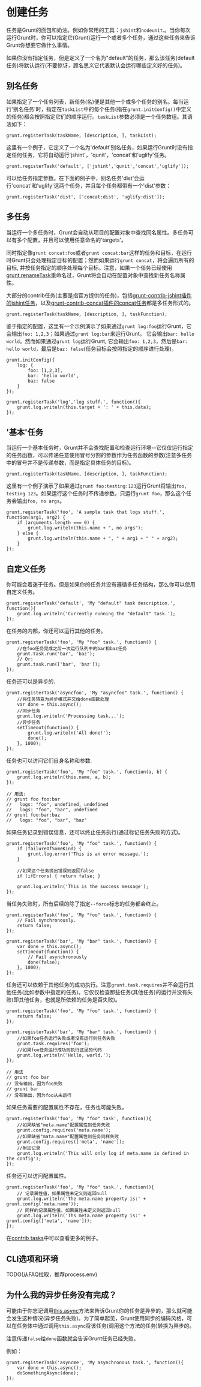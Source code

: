 # 创建任务

任务是Grunt的面包和奶油。例如你常用的工具：`jshint`和`nodeunit`.。当你每次运行Grunt时，你可以指定它(Grunt)运行一个或者多个任务，通过这些任务来告诉Grunt你想要它做什么事情。

如果你没有指定任务，但是定义了一个名为"default"的任务，那么该任务(default任务)将默认运行(不要惊讶，顾名思义它代表默认会运行哪些定义好的任务)。

## 别名任务

如果指定了一个任务列表，新任务(名)便是其他一个或多个任务的别名。每当运行'别名任务'时，指定在`taskList`中的每个任务(指在`grunt.initConfig()`中定义的任务)都会按照指定它们的顺序运行。`taskList`参数必须是一个任务数组。其语法如下：

    grunt.registerTask(taskName, [description, ], taskList);
    
这里有一个例子，它定义了一个名为'default'别名任务，如果运行Grunt时没有指定任何任务，它将自动运行'jshint'，'qunit'，'concat'和'uglify'任务。

    grunt.registerTask('default', ['jshint','qunit','concat','uglify']);
    
可以给任务指定参数。在下面的例子中，别名任务'dist'会运行'concat'和'uglify'这两个任务，并且每个任务都带有一个'dist'参数：

    grunt.registerTask('dist', ['concat:dist', 'uglify:dist']);
    
## 多任务

当运行一个多任务时，Grunt会自动从项目的配置对象中查找同名属性。多任务可以有多个配置，并且可以使用任意命名的'targets'。

同时指定像`grunt concat:foo`或者`grunt concat:bar`这样的任务和目标，在运行时Grunt只会处理指定目标的配置；然而如果运行`grunt concat`，将会遍历所有的目标, 并按任务指定的顺序处理每个目标。注意，如果一个任务已经使用[grunt.renameTask](https://github.com/gruntjs/grunt/wiki/grunt#wiki-grunt-renameTask)重命名过，Grunt将会自动在配置对象中查找新任务名称属性。

大部分的contrib任务(主要是指官方提供的任务)，包括[grunt-contrib-jshint插件的jshint任务](https://github.com/gruntjs/grunt-contrib-jshint)，以及[grunt-contrib-concat插件的concat任务](https://github.com/gruntjs/grunt-contrib-concat)都是多任务形式的。

    grunt.registerTask(taskName, [description, ], taskFunction);
    
鉴于指定的配置，这里有一个示例演示了如果通过`grunt log:foo`运行Grunt，它会输出`foo: 1,2,3`；如果通过`grunt log:bar`来运行Grunt， 它会输出`bar: hello world`。然而如果通过`grunt log`运行Grunt, 它会输出`foo: 1,2,3`，然后是`bar: hello world`，最后是`baz: false`(任务目标会按照指定的顺序进行处理)。

    grunt.initConfig({
        log: {
            foo: [1,2,3],
            bar: 'hello world',
            baz: false
        }
    });
    
    grunt.registerTask('log','log stuff.', function(){
        grunt.log.writeln(this.target + ': ' + this.data);
    });
    
## '基本'任务

当运行一个基本任务时，Grunt并不会查找配置和检查运行环境--它仅仅运行指定的任务函数，可以传递任意使用冒号分割的参数作为任务函数的参数(注意多任务中的冒号并不是传递参数，而是指定具体任务的目标)。

    grunt.registerTask(taskName, [description, ], taskFunction);
    
这里有一个例子演示了如果通过`grunt foo:testing:123`运行Grunt将输出`foo, testing 123`。如果运行这个任务时不传递参数，只运行`grunt foo`，那么这个任务会输出`foo, no args`。

    grunt.registerTask('foo', 'A sample task that logs stuff.', function(arg1, arg2) {
        if (arguments.length === 0) {
            grunt.log.writeln(this.name + ", no args");
        } else {
            grunt.log.writeln(this.name + ", " + arg1 + " " + arg2);
        }
    });
    
## 自定义任务

你可能会着迷于任务。但是如果你的任务并没有遵循多任务结构，那么你可以使用自定义任务。

    grunt.registerTask('default', 'My "default" task description.', function(){
        grunt.log.writeln('Currently running the "default" task.');
    });
    
在任务的内部，你还可以运行其他的任务。

    grunt.registerTask('foo', 'My "foo" task.', function() {
        //在foo任务完成之后一次运行队列中的bar和baz任务
        grunt.task.run('bar', 'baz');
        // Or:
        grunt.task.run(['bar', 'baz']);
    });
    
任务还可以是异步的.

    grunt.registerTask('asyncfoo', 'My "asyncfoo" task.', function() {
        //将任务转变为异步模式并交给done函数处理
        var done = this.async();
        //同步任务
        grunt.log.writeln('Processing task...');
        //异步任务
        setTimeout(function() {
            grunt.log.writeln('All done!');
            done();
        }, 1000);
    });
    
任务也可以访问它们自身名称和参数.

    grunt.registerTask('foo', 'My "foo" task.', function(a, b) {
        grunt.log.writeln(this.name, a, b);
    });

    // 用法:
    // grunt foo foo:bar
    //   logs: "foo", undefined, undefined
    //   logs: "foo", "bar", undefined
    // grunt foo:bar:baz
    //   logs: "foo", "bar", "baz"
    
如果任务记录到错误信息，还可以终止任务执行(通过标记任务失败的方式)。

    grunt.registerTask('foo', 'My "foo" task.', function() {
        if (failureOfSomeKind) {
            grunt.log.error('This is an error message.');
        }

        //如果这个任务抛出错误则返回false
        if (ifErrors) { return false; }

        grunt.log.writeln('This is the success message');
    });
    
当任务失败时，所有后续的除了指定`--force`标志的任务都会终止。

    grunt.registerTask('foo', 'My "foo" task.', function() {
        // Fail synchronously.
        return false;
    });

    grunt.registerTask('bar', 'My "bar" task.', function() {
        var done = this.async();
        setTimeout(function() {
            // Fail asynchronously
            done(false);
        }, 1000);
    });
    
任务还可以依赖于其他任务的成功执行。注意`grunt.task.requires`并不会运行其他任务(比如参数中指定的任务)。它仅仅检查那些任务(其他任务)的运行并没有失败(即其他任务，也就是所依赖的任务是否失败)。

    grunt.registerTask('foo', 'My "foo" task.', function() {
        return false;
    });

    grunt.registerTask('bar', 'My "bar" task.', function() {
        //如果foo任务运行失败或者没有运行则任务失败
        grunt.task.requires('foo');
        //如果foo任务运行成功则执行这里的代码
        grunt.log.writeln('Hello, world.');
    });

    // 用法
    // grunt foo bar
    // 没有输出，因为foo失败
    // grunt bar
    // 没有输出，因为foo从未运行

如果任务需要的配置属性不存在，任务也可能失败。

	grunt.registerTask('foo', 'My "foo" task', function(){
		//如果缺省"meta.name"配置属性则任务失败
		grunt.config.requires('meta.name');
		//如果缺省"mata.name"配置属性则任务同样失败
		grunt.config.requires(['meta', 'name']);
		//附加记录
		grunt.log.writeln('This will only log if meta.name is defined in the config');
	});
	
任务还可以访问配置属性。

	grunt.registerTask('foo', 'My "foo" task.', function(){
		// 记录属性值，如果属性未定义则返回null
		grunt.log.writeln('The meta.name property is:' + grunt.config('meta.name'));
		// 同样的记录属性值，如果属性未定义则返回null
		grunt.log.writeln('Ths meta.name property is:' + grunt.config(['meta', 'name']));
	});
	
在[contrib tasks](https://github.com/gruntjs/)中可以查看更多的例子。

## CLI选项和环境

TODO(从FAQ拉取，推荐process.env)

## 为什么我的异步任务没有完成？

可能由于你忘记调用[this.async](http://gruntjs.com/api/grunt.task#wiki-this-async)方法来告诉Grunt你的任务是异步的，那么就可能会发生这种情况(异步任务失败)。为了简单起见，Grunt使用同步的编码风格，可以在任务体中通过调用`this.async`将该任务(调用这个方法的任务)转换为异步的。

注意传递`false`给`done`函数就会告诉Grunt任务已经失败。

例如：

    grunt.registerTask('asyncme', 'My asynchronous task.', function(){
        var done = this.async();
        doSomethingAsync(done);
    }); 
